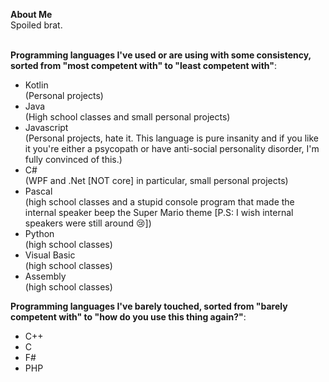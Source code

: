 **About Me** <br>
Spoiled brat.
<br><br>


**Programming languages I've used or are using with some consistency, sorted from "most competent with" to "least competent with"**:
- Kotlin<br>
(Personal projects)
- Java<br>
(High school classes and small personal projects)
- Javascript 
 <br>(Personal projects, hate it. This language is pure insanity and if you like it you're either a psycopath or have anti-social personality disorder, I'm fully convinced of this.)
- C# 
 <br>(WPF and .Net \[NOT core\] in particular, small personal projects)
- Pascal 
 <br>(high school classes and a stupid console program that made the internal speaker beep the Super Mario theme \[P.S: I wish internal speakers were still around 😢️\])
- Python 
 <br>(high school classes)
- Visual Basic 
 <br>(high school classes)
- Assembly 
 <br>(high school classes)

**Programming languages I've barely touched, sorted from "barely competent with" to "how do you use this thing again?"**:
- C++
- C
- F#
- PHP

